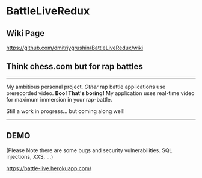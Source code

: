 # BattleLiveRedux

## Wiki Page
https://github.com/dmitriygrushin/BattleLiveRedux/wiki

## Think chess.com but for rap battles
--------------------
My ambitious personal project. 
*Other* rap battle applications use prerecorded video. **Boo! That's boring!**
My application uses real-time video for maximum immersion in your rap-battle.

Still a work in progress... but coming along well!

--------------------
## DEMO 
(Please Note there are some bugs and security vulnerabilities. SQL injections, XXS, ...)

https://battle-live.herokuapp.com/


